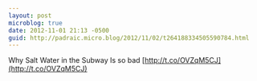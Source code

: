 ```yaml
---
layout: post
microblog: true
date: 2012-11-01 21:13 -0500
guid: http://padraic.micro.blog/2012/11/02/t264188334505590784.html
---
```

Why Salt Water in the Subway Is so bad [http://t.co/OVZqM5CJ](http://t.co/OVZqM5CJ)
